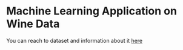 # Machine Learning Application on Wine Data

You can reach to dataset and information about it [here](https://archive.ics.uci.edu/ml/datasets/wine "Wine Dataset")
